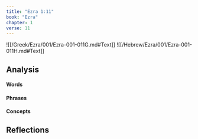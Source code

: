 ```yaml
---
title: "Ezra 1:11"
book: "Ezra"
chapter: 1
verse: 11
---
```

![[/Greek/Ezra/001/Ezra-001-011G.md#Text]]
![[/Hebrew/Ezra/001/Ezra-001-011H.md#Text]]

## Analysis

#### Words

#### Phrases

#### Concepts

## Reflections
